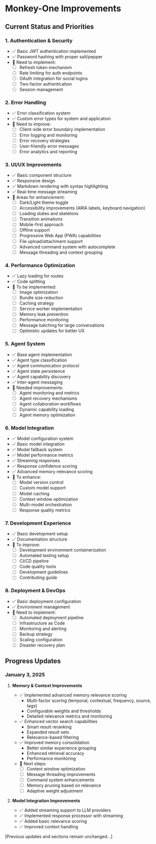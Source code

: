 # Monkey-One Improvements

## Current Status and Priorities

### 1. Authentication & Security

- ✅ Basic JWT authentication implemented
- ✅ Password hashing with proper salt/pepper
- 🔄 Need to implement:
  - [ ] Refresh token mechanism
  - [ ] Rate limiting for auth endpoints
  - [ ] OAuth integration for social logins
  - [ ] Two-factor authentication
  - [ ] Session management

### 2. Error Handling

- ✅ Error classification system
- ✅ Custom error types for system and application
- 🔄 Need to improve:
  - [ ] Client-side error boundary implementation
  - [ ] Error logging and monitoring
  - [ ] Error recovery strategies
  - [ ] User-friendly error messages
  - [ ] Error analytics and reporting

### 3. UI/UX Improvements

- ✅ Basic component structure
- ✅ Responsive design
- ✅ Markdown rendering with syntax highlighting
- ✅ Real-time message streaming
- 🔄 Areas for enhancement:
  - [ ] Dark/Light theme toggle
  - [ ] Accessibility improvements (ARIA labels, keyboard navigation)
  - [ ] Loading states and skeletons
  - [ ] Transition animations
  - [ ] Mobile-first approach
  - [ ] Offline support
  - [ ] Progressive Web App (PWA) capabilities
  - [ ] File upload/attachment support
  - [ ] Advanced command system with autocomplete
  - [ ] Message threading and context grouping

### 4. Performance Optimization

- ✅ Lazy loading for routes
- ✅ Code splitting
- 🔄 To be implemented:
  - [ ] Image optimization
  - [ ] Bundle size reduction
  - [ ] Caching strategy
  - [ ] Service worker implementation
  - [ ] Memory leak prevention
  - [ ] Performance monitoring
  - [ ] Message batching for large conversations
  - [ ] Optimistic updates for better UX

### 5. Agent System

- ✅ Base agent implementation
- ✅ Agent type classification
- ✅ Agent communication protocol
- ✅ Agent state persistence
- ✅ Agent capability discovery
- ✅ Inter-agent messaging
- 🔄 Needed improvements:
  - [ ] Agent monitoring and metrics
  - [ ] Agent recovery mechanisms
  - [ ] Agent collaboration workflows
  - [ ] Dynamic capability loading
  - [ ] Agent memory optimization

### 6. Model Integration

- ✅ Model configuration system
- ✅ Basic model integration
- ✅ Model fallback system
- ✅ Model performance metrics
- ✅ Streaming responses
- ✅ Response confidence scoring
- ✅ Advanced memory relevance scoring
- 🔄 To enhance:
  - [ ] Model version control
  - [ ] Custom model support
  - [ ] Model caching
  - [ ] Context window optimization
  - [ ] Multi-model orchestration
  - [ ] Response quality metrics

### 7. Development Experience

- ✅ Basic development setup
- ✅ Documentation structure
- 🔄 To improve:
  - [ ] Development environment containerization
  - [ ] Automated testing setup
  - [ ] CI/CD pipeline
  - [ ] Code quality tools
  - [ ] Development guidelines
  - [ ] Contributing guide

### 8. Deployment & DevOps

- ✅ Basic deployment configuration
- ✅ Environment management
- 🔄 Need to implement:
  - [ ] Automated deployment pipeline
  - [ ] Infrastructure as Code
  - [ ] Monitoring and alerting
  - [ ] Backup strategy
  - [ ] Scaling configuration
  - [ ] Disaster recovery plan

## Progress Updates

### January 3, 2025

1. **Memory & Context Improvements**

   - ✅ Implemented advanced memory relevance scoring
     - Multi-factor scoring (temporal, contextual, frequency, source, tags)
     - Configurable weights and thresholds
     - Detailed relevance metrics and monitoring
   - ✅ Enhanced vector search capabilities
     - Smart result reranking
     - Expanded result sets
     - Relevance-based filtering
   - ✅ Improved memory consolidation
     - Better similar experience grouping
     - Enhanced retrieval accuracy
     - Performance monitoring
   - 🔄 Next steps:
     - [ ] Context window optimization
     - [ ] Message threading improvements
     - [ ] Command system enhancements
     - [ ] Memory pruning based on relevance
     - [ ] Adaptive weight adjustment

2. **Model Integration Improvements**
   - ✅ Added streaming support to LLM providers
   - ✅ Implemented response processor with streaming
   - ✅ Added basic relevance scoring
   - ✅ Improved context handling

[Previous updates and sections remain unchanged...]
